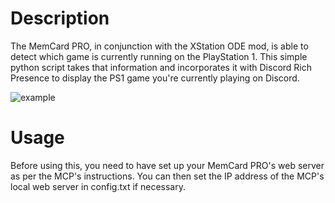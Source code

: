 # Description

The MemCard PRO, in conjunction with the XStation ODE mod, is able to detect which game is currently running on the PlayStation 1. This simple python script takes that information and incorporates it with Discord Rich Presence to display the PS1 game you're currently playing on Discord.

![example](https://github.com/psyfl/mcp-discord-rpc/blob/main/example.png?raw=true)

# Usage

Before using this, you need to have set up your MemCard PRO's web server as per the MCP's instructions. You can then set the IP address of the MCP's local web server in config.txt if necessary.